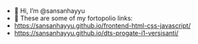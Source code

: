 - 👋 Hi, I’m @sansanhayyu
- 👀 These are some of my fortopolio links:
- https://sansanhayyu.github.io/frontend-html-css-javascript/
- https://sansanhayyu.github.io/dts-progate-i1-versisanti/

<!---
sansanhayyu/sansanhayyu is a ✨ special ✨ repository because its `README.md` (this file) appears on your GitHub profile.
You can click the Preview link to take a look at your changes.
--->
